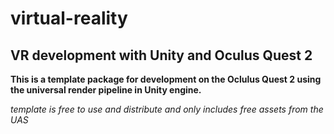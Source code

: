 # virtual-reality
## VR development with Unity and Oculus Quest 2

**This is a template package for development on the Oclulus Quest 2 using the universal render pipeline in Unity engine.**

*template is free to use and distribute and only includes free assets from the UAS*




